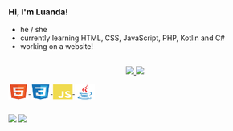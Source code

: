 <h3>Hi, I'm Luanda!</h3>

- he / she
- currently learning HTML, CSS, JavaScript, PHP, Kotlin and C#
- working on a website!

<br>

<div align="center">
  <a href="https://github.com/m4tchat3a">
  <img height="180em" src="https://github-readme-stats.vercel.app/api?username=m4tchat3a&theme=cobalt&show_icons=true)](https://github.com/m4tchat3a/github-readme-stats"/>
  <img height="180em" src="https://github-readme-stats.vercel.app/api/top-langs/?username=m4tchat3a&theme=cobalt&layout=compact&langs_count=7"/>
</div>
  
<div style="display: inline_block"><br>
  <img align="center" alt="HTML" height="30" width="40" src="https://raw.githubusercontent.com/devicons/devicon/master/icons/html5/html5-original.svg">
  <img align="center" alt="CSS" height="30" width="40" src="https://raw.githubusercontent.com/devicons/devicon/master/icons/css3/css3-original.svg">
  <img align="center" alt="Js" height="30" width="40" src="https://raw.githubusercontent.com/devicons/devicon/master/icons/javascript/javascript-plain.svg">  
  <img align="center" alt="Java" height="30" width="40" src="https://github.com/devicons/devicon/blob/master/icons/java/java-original.svg">    
</div>
  
  ##
 
<div> 
  <a href="https://br.linkedin.com/in/luanda-catarina/" target="_blank"><img src="https://img.shields.io/badge/-LinkedIn-%230077B5?style=for-the-badge&logo=linkedin&logoColor=white" target="_blank"></a> 
  <a href = "mailto: luandacaureliano@gmail.com"><img src="https://img.shields.io/badge/-Gmail-%23333?style=for-the-badge&logo=gmail&logoColor=white" target="_blank"></a>
</div>




<!---
m4tchat3a/m4tchat3a is a ✨ special ✨ repository because its `README.md` (this file) appears on your GitHub profile.
You can click the Preview link to take a look at your changes.
--->
